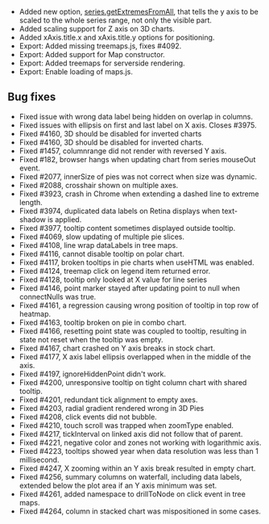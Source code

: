 - Added new option, [series.getExtremesFromAll](http://api.highcharts.com/highcharts#plotOptions.series.getExtremesFromAll), that tells the y axis to be scaled to the whole series range, not only the visible part.
- Added scaling support for Z axis on 3D charts.
- Added xAxis.title.x and xAxis.title.y options for positioning.
- Export: Added missing treemaps.js, fixes #4092.
- Export: Added support for Map constructor.
- Export: Added treemaps for serverside rendering.
- Export: Enable loading of maps.js.
## Bug fixes 
- Fixed issue with wrong data label being hidden on overlap in columns.
- Fixed issues with ellipsis on first and last label on X axis. Closes #3975.
- Fixed #4160, 3D should be disabled for inverted charts
- Fixed #4160, 3D should be disabled for inverted charts.
- Fixed #1457, columnrange did not render with reversed Y axis.
- Fixed #182, browser hangs when updating chart from series mouseOut event.
- Fixed #2077, innerSize of pies was not correct when size was dynamic.
- Fixed #2088, crosshair shown on multiple axes.
- Fixed #3923, crash in Chrome when extending a dashed line to extreme length.
- Fixed #3974, duplicated data labels on Retina displays when text-shadow is applied.
- Fixed #3977, tooltip content sometimes displayed outside tooltip.
- Fixed #4069, slow updating of multiple pie slices.
- Fixed #4108, line wrap dataLabels in tree maps.
- Fixed #4116, cannot disable tooltip on polar chart.
- Fixed #4117, broken tooltips in pie charts when useHTML was enabled.
- Fixed #4124, treemap click on legend item returned error.
- Fixed #4128, tooltip only looked at X value for line series
- Fixed #4146, point marker stayed after updating point to null when connectNulls was true.
- Fixed #4161, a regression causing wrong position of tooltip in top row of heatmap.
- Fixed #4163, tooltip broken on pie in combo chart.
- Fixed #4166, resetting point state was coupled to tooltip, resulting in state not reset when the tooltip was empty.
- Fixed #4167, chart crashed on Y axis breaks in stock chart.
- Fixed #4177, X axis label ellipsis overlapped when in the middle of the axis.
- Fixed #4197, ignoreHiddenPoint didn't work.
- Fixed #4200, unresponsive tooltip on tight column chart with shared tooltip.
- Fixed #4201, redundant tick alignment to empty axes.
- Fixed #4203, radial gradient rendered wrong in 3D Pies
- Fixed #4208, click events did not bubble.
- Fixed #4210, touch scroll was trapped when zoomType enabled.
- Fixed #4217, tickInterval on linked axis did not follow that of parent.
- Fixed #4221, negative color and zones not working with logarithmic axis.
- Fixed #4223, tooltips showed year when data resolution was less than 1 millisecond.
- Fixed #4247, X zooming within an Y axis break resulted in empty chart.
- Fixed #4256, summary columns on waterfall, including data labels, extended below the plot area if an Y axis minimum was set.
- Fixed #4261, added namespace to drillToNode on click event in tree maps.
- Fixed #4264, column in stacked chart was mispositioned in some cases.